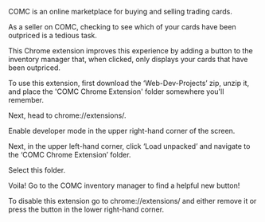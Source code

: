COMC is an online marketplace for buying and selling trading cards.

As a seller on COMC, checking to see which of your cards have been outpriced is a tedious task.

This Chrome extension improves this experience by adding a button to the inventory manager that, when clicked, only displays your cards that have been outpriced.

To use this extension, first download the ‘Web-Dev-Projects’ zip, unzip it, and place the 'COMC Chrome Extension' folder somewhere you'll remember.

Next, head to chrome://extensions/.

Enable developer mode in the upper right-hand corner of the screen.

Next, in the upper left-hand corner, click ‘Load unpacked’ and navigate to the ‘COMC Chrome Extension’ folder.

Select this folder.

Voila! Go to the COMC inventory manager to find a helpful new button!

To disable this extension go to chrome://extensions/ and either remove it or press the button in the lower right-hand corner.
